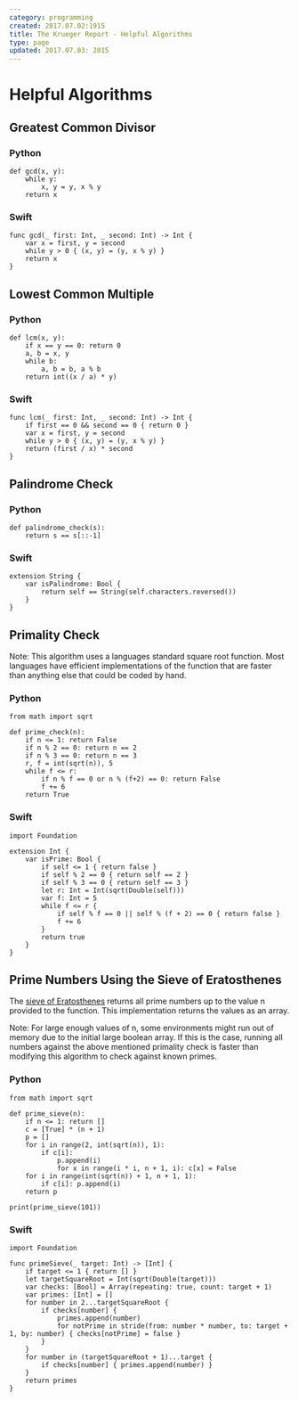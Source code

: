```yaml
---
category: programming
created: 2017.07.02:1915
title: The Krueger Report - Helpful Algorithms
type: page
updated: 2017.07.03: 2015
---
```


# Helpful Algorithms



## Greatest Common Divisor

### Python

	def gcd(x, y):
		while y:
			x, y = y, x % y
		return x

### Swift

	func gcd(_ first: Int, _ second: Int) -> Int {
		var x = first, y = second
		while y > 0 { (x, y) = (y, x % y) }
		return x
	}

## Lowest Common Multiple

### Python

	def lcm(x, y):
		if x == y == 0: return 0
		a, b = x, y
		while b:
			a, b = b, a % b
		return int((x / a) * y)

### Swift

	func lcm(_ first: Int, _ second: Int) -> Int {
		if first == 0 && second == 0 { return 0 }
		var x = first, y = second
		while y > 0 { (x, y) = (y, x % y) }
		return (first / x) * second
	}

## Palindrome Check

### Python

	def palindrome_check(s):
		return s == s[::-1]

### Swift

	extension String {
		var isPalindrome: Bool {
			return self == String(self.characters.reversed())
		}
	}

## Primality Check

Note: This algorithm uses a languages standard square root function. Most languages have efficient implementations of the function that are faster than anything else that could be coded by hand.

### Python

	from math import sqrt
	
	def prime_check(n):
		if n <= 1: return False
		if n % 2 == 0: return n == 2
		if n % 3 == 0: return n == 3
		r, f = int(sqrt(n)), 5
		while f <= r:
			if n % f == 0 or n % (f+2) == 0: return False
			f += 6
		return True

### Swift

	import Foundation
	
	extension Int {
		var isPrime: Bool {
			if self <= 1 { return false }
			if self % 2 == 0 { return self == 2 }
			if self % 3 == 0 { return self == 3 }
			let r: Int = Int(sqrt(Double(self)))
			var f: Int = 5
			while f <= r {
				if self % f == 0 || self % (f + 2) == 0 { return false }
				f += 6
			}
			return true
		}
	}

## Prime Numbers Using the Sieve of Eratosthenes

The [sieve of Eratosthenes](https://en.wikipedia.org/wiki/Sieve_of_Eratosthenes) returns all prime numbers up to the value n provided to the function. This implementation returns the values as an array.

Note: For large enough values of n, some environments might run out of memory due to the initial large boolean array. If this is the case, running all numbers against the above mentioned primality check is faster than modifying this algorithm to check against known primes.

### Python

	from math import sqrt
	
	def prime_sieve(n):
		if n <= 1: return []
		c = [True] * (n + 1)
		p = []
		for i in range(2, int(sqrt(n)), 1):
			if c[i]:
				p.append(i)
				for x in range(i * i, n + 1, i): c[x] = False
		for i in range(int(sqrt(n)) + 1, n + 1, 1):
			if c[i]: p.append(i)
		return p
		
	print(prime_sieve(101))

### Swift

	import Foundation
	
	func primeSieve(_ target: Int) -> [Int] {
		if target <= 1 { return [] }
		let targetSquareRoot = Int(sqrt(Double(target)))
		var checks: [Bool] = Array(repeating: true, count: target + 1)
		var primes: [Int] = []
		for number in 2...targetSquareRoot {
			if checks[number] {
				primes.append(number)
				for notPrime in stride(from: number * number, to: target + 1, by: number) { checks[notPrime] = false }
			}
		}
		for number in (targetSquareRoot + 1)...target {
			if checks[number] { primes.append(number) }
		}
		return primes
	}